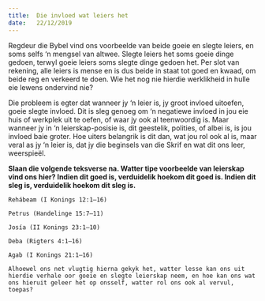 ```yaml
---
title:  Die invloed wat leiers het
date:   22/12/2019
---
```


Regdeur die Bybel vind ons voorbeelde van beide goeie en slegte leiers, en soms selfs ‘n mengsel van altwee.  Slegte leiers het soms goeie dinge gedoen, terwyl goeie leiers soms slegte dinge gedoen het.  Per slot van rekening, alle leiers is mense en is dus beide in staat tot goed en kwaad, om beide reg en verkeerd te doen.  Wie het nog nie hierdie werklikheid in hulle eie lewens ondervind nie? 

Die probleem is egter dat wanneer jy ‘n leier is, jy groot invloed uitoefen,  goeie  slegte invloed.  Dit is sleg genoeg om ‘n negatiewe invloed in jou eie huis of werkplek uit te oefen, of waar jy ook al teenwoordig is. Maar wanneer jy in ‘n leierskap-posisie is,  dit geestelik, polities, of albei is, is jou invloed baie groter.  Hoe uiters belangrik is dit dan, wat jou rol ook al is, maar veral as jy ‘n leier is, dat jy die beginsels van die Skrif en wat dit ons leer, weerspieël. 

**Slaan die volgende teksverse na.  Watter tipe voorbeelde van leierskap vind ons hier? Indien dit goed is, verduidelik hoekom dit goed is.  Indien dit sleg is, verduidelik hoekom dit sleg is.** 

`Rehábeam (I Konings 12:1–16)` 

`Petrus (Handelinge 15:7–11)` 

`Josía (II Konings 23:1–10)` 

`Deba (Rigters 4:1–16)` 

`Agab (I Konings 21:1–16)` 

`Alhoewel ons net vlugtig hierna gekyk het, watter lesse kan ons uit hierdie verhale oor goeie en slegte leierskap neem, en hoe kan ons wat ons hieruit geleer het op onsself, watter rol ons ook al vervul, toepas?`
